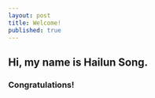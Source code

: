 ```yaml
---
layout: post
title: Welcome!
published: true
---
```


## Hi, my name is Hailun Song.

### Congratulations! 
